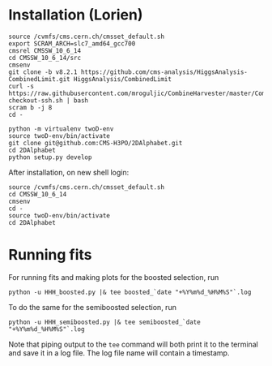 # Installation (Lorien)

```
source /cvmfs/cms.cern.ch/cmsset_default.sh
export SCRAM_ARCH=slc7_amd64_gcc700
cmsrel CMSSW_10_6_14
cd CMSSW_10_6_14/src
cmsenv
git clone -b v8.2.1 https://github.com/cms-analysis/HiggsAnalysis-CombinedLimit.git HiggsAnalysis/CombinedLimit
curl -s https://raw.githubusercontent.com/mroguljic/CombineHarvester/master/CombineTools/scripts/sparse-checkout-ssh.sh | bash
scram b -j 8
cd -

python -m virtualenv twoD-env
source twoD-env/bin/activate
git clone git@github.com:CMS-H3PO/2DAlphabet.git
cd 2DAlphabet
python setup.py develop
```

After installation, on new shell login:
```
source /cvmfs/cms.cern.ch/cmsset_default.sh
cd CMSSW_10_6_14
cmsenv
cd -
source twoD-env/bin/activate
cd 2DAlphabet
```

# Running fits

For running fits and making plots for the boosted selection, run
```
python -u HHH_boosted.py |& tee boosted_`date "+%Y%m%d_%H%M%S"`.log
```
To do the same for the semiboosted selection, run
```
python -u HHH_semiboosted.py |& tee semiboosted_`date "+%Y%m%d_%H%M%S"`.log
```
Note that piping output to the `tee` command will both print it to the terminal and save it in a log file. The log file name will contain a timestamp.
